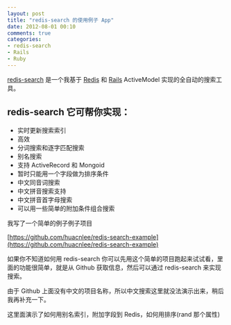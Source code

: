 ```yaml
---
layout: post
title: "redis-search 的使用例子 App"
date: 2012-08-01 00:10
comments: true
categories:
- redis-search
- Rails
- Ruby
---
```

[redis-search](https://github.com/huacnlee/redis-search) 是一个我基于 [Redis](http://redis.io) 和 [Rails](http://rubyonrails.org) ActiveModel 实现的全自动的搜索工具。

## redis-search 它可帮你实现：

* 实时更新搜索索引
* 高效
* 分词搜索和逐字匹配搜索
* 别名搜索
* 支持 ActiveRecord 和 Mongoid
* 暂时只能用一个字段做为排序条件
* 中文同音词搜索
* 中文拼音搜索支持
* 中文拼音首字母搜索
* 可以用一些简单的附加条件组合搜索

我写了一个简单的例子例子项目

[https://github.com/huacnlee/redis-search-example](https://github.com/huacnlee/redis-search-example)

如果你不知道如何用 redis-search 你可以先用这个简单的项目跑起来试试看，里面的功能很简单，就是从 Github 获取信息，然后可以通过 redis-search 来实现搜索。

由于 Github 上面没有中文的项目名称，所以中文搜索这里就没法演示出来，稍后我再补充一下。

这里面演示了如何用别名索引，附加字段到 Redis，如何用排序(rand 那个属性)